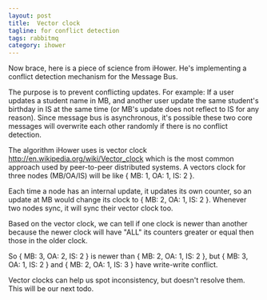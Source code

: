 ```yaml
---
layout: post
title:  Vector clock
tagline: for conflict detection
tags: rabbitmq
category: ihower
---
```

Now brace, here is a piece of science from iHower. He's implementing a conflict detection mechanism for the Message Bus.

The purpose is to prevent conflicting updates. For example: If a user updates a student name in MB, and another user update the same student's birthday in IS at the same time (or MB's update does not reflect to IS for any reason). Since message bus is asynchronous, it's possible these two core messages will overwrite each other randomly if there is no conflict detection.

The algorithm iHower uses is vector clock <http://en.wikipedia.org/wiki/Vector_clock> which is the most common approach used by peer-to-peer distributed systems. A vectors clock for three nodes (MB/OA/IS) will be like { MB: 1, OA: 1, IS: 2 }.

Each time a node has an internal update, it updates its own counter, so an update at MB would change its clock to { MB: 2, OA: 1, IS: 2 }. Whenever two nodes sync, it will sync their vector clock too.

Based on the vector clock, we can tell if one clock is newer than another because the newer clock will have "ALL" its counters greater or equal then those in the older clock.

So { MB: 3, OA: 2, IS: 2 } is newer than { MB: 2, OA: 1, IS: 2 }, but { MB: 3, OA: 1, IS: 2 } and { MB: 2, OA: 1, IS: 3 } have write-write conflict.

Vector clocks can help us spot inconsistency, but doesn't resolve them. This will be our next todo.
